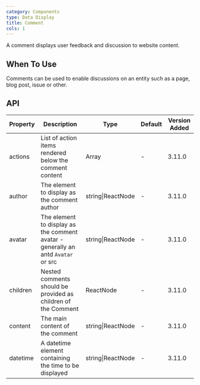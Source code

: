 ```yaml
---
category: Components
type: Data Display
title: Comment
cols: 1
---
```


A comment displays user feedback and discussion to website content.

## When To Use

Comments can be used to enable discussions on an entity such as a page, blog post, issue or other.

## API

| Property | Description | Type | Default | Version Added |
| --- | --- | --- | --- | --- |
| actions | List of action items rendered below the comment content | Array<ReactNode> | - | 3.11.0 |
| author | The element to display as the comment author | string\|ReactNode | - | 3.11.0 |
| avatar | The element to display as the comment avatar - generally an antd `Avatar` or src | string\|ReactNode | - | 3.11.0 |
| children | Nested comments should be provided as children of the Comment | ReactNode | - | 3.11.0 |
| content | The main content of the comment | string\|ReactNode | - | 3.11.0 |
| datetime | A datetime element containing the time to be displayed | string\|ReactNode | - | 3.11.0 |
